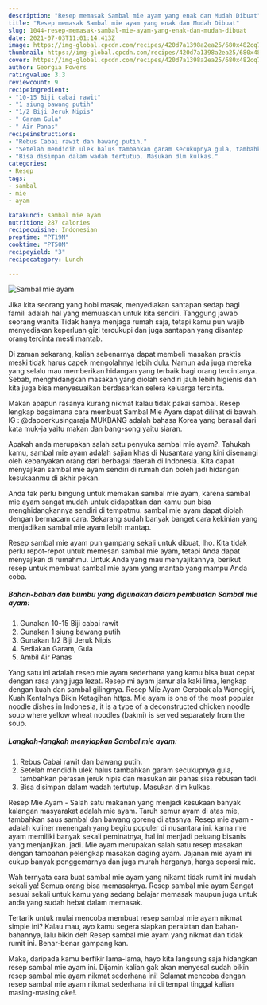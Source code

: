 ```yaml
---
description: "Resep memasak Sambal mie ayam yang enak dan Mudah Dibuat"
title: "Resep memasak Sambal mie ayam yang enak dan Mudah Dibuat"
slug: 1044-resep-memasak-sambal-mie-ayam-yang-enak-dan-mudah-dibuat
date: 2021-07-03T11:01:14.413Z
image: https://img-global.cpcdn.com/recipes/420d7a1398a2ea25/680x482cq70/sambal-mie-ayam-foto-resep-utama.jpg
thumbnail: https://img-global.cpcdn.com/recipes/420d7a1398a2ea25/680x482cq70/sambal-mie-ayam-foto-resep-utama.jpg
cover: https://img-global.cpcdn.com/recipes/420d7a1398a2ea25/680x482cq70/sambal-mie-ayam-foto-resep-utama.jpg
author: Georgia Powers
ratingvalue: 3.3
reviewcount: 9
recipeingredient:
- "10-15 Biji cabai rawit"
- "1 siung bawang putih"
- "1/2 Biji Jeruk Nipis"
- " Garam Gula"
- " Air Panas"
recipeinstructions:
- "Rebus Cabai rawit dan bawang putih."
- "Setelah mendidih ulek halus tambahkan garam secukupnya gula, tambahkan perasan jeruk nipis dan masukan air panas sisa rebusan tadi."
- "Bisa disimpan dalam wadah tertutup. Masukan dlm kulkas."
categories:
- Resep
tags:
- sambal
- mie
- ayam

katakunci: sambal mie ayam 
nutrition: 287 calories
recipecuisine: Indonesian
preptime: "PT19M"
cooktime: "PT50M"
recipeyield: "3"
recipecategory: Lunch

---
```



![Sambal mie ayam](https://img-global.cpcdn.com/recipes/420d7a1398a2ea25/680x482cq70/sambal-mie-ayam-foto-resep-utama.jpg)

Jika kita seorang yang hobi masak, menyediakan santapan sedap bagi famili adalah hal yang memuaskan untuk kita sendiri. Tanggung jawab seorang  wanita Tidak hanya menjaga rumah saja, tetapi kamu pun wajib menyediakan keperluan gizi tercukupi dan juga santapan yang disantap orang tercinta mesti mantab.

Di zaman  sekarang, kalian sebenarnya dapat membeli masakan praktis meski tidak harus capek mengolahnya lebih dulu. Namun ada juga mereka yang selalu mau memberikan hidangan yang terbaik bagi orang tercintanya. Sebab, menghidangkan masakan yang diolah sendiri jauh lebih higienis dan kita juga bisa menyesuaikan berdasarkan selera keluarga tercinta. 

Makan apapun rasanya kurang nikmat kalau tidak pakai sambal. Resep lengkap bagaimana cara membuat Sambal Mie Ayam dapat dilihat di bawah. IG : @dapoerkusingaraja MUKBANG adalah bahasa Korea yang berasal dari kata muk-ja yaitu makan dan bang-song yaitu siaran.

Apakah anda merupakan salah satu penyuka sambal mie ayam?. Tahukah kamu, sambal mie ayam adalah sajian khas di Nusantara yang kini disenangi oleh kebanyakan orang dari berbagai daerah di Indonesia. Kita dapat menyajikan sambal mie ayam sendiri di rumah dan boleh jadi hidangan kesukaanmu di akhir pekan.

Anda tak perlu bingung untuk memakan sambal mie ayam, karena sambal mie ayam sangat mudah untuk didapatkan dan kamu pun bisa menghidangkannya sendiri di tempatmu. sambal mie ayam dapat diolah dengan bermacam cara. Sekarang sudah banyak banget cara kekinian yang menjadikan sambal mie ayam lebih mantap.

Resep sambal mie ayam pun gampang sekali untuk dibuat, lho. Kita tidak perlu repot-repot untuk memesan sambal mie ayam, tetapi Anda dapat menyajikan di rumahmu. Untuk Anda yang mau menyajikannya, berikut resep untuk membuat sambal mie ayam yang mantab yang mampu Anda coba.

<!--inarticleads1-->

##### Bahan-bahan dan bumbu yang digunakan dalam pembuatan Sambal mie ayam:

1. Gunakan 10-15 Biji cabai rawit
1. Gunakan 1 siung bawang putih
1. Gunakan 1/2 Biji Jeruk Nipis
1. Sediakan  Garam, Gula
1. Ambil  Air Panas


Yang satu ini adalah resep mie ayam sederhana yang kamu bisa buat cepat dengan rasa yang juga lezat. Resep mi ayam jamur ala kaki lima, lengkap dengan kuah dan sambal gilingnya. Resep Mie Ayam Gerobak ala Wonogiri, Kuah Kentalnya Bikin Ketagihan https. Mie ayam is one of the most popular noodle dishes in Indonesia, it is a type of a deconstructed chicken noodle soup where yellow wheat noodles (bakmi) is served separately from the soup. 

<!--inarticleads2-->

##### Langkah-langkah menyiapkan Sambal mie ayam:

1. Rebus Cabai rawit dan bawang putih.
1. Setelah mendidih ulek halus tambahkan garam secukupnya gula, tambahkan perasan jeruk nipis dan masukan air panas sisa rebusan tadi.
1. Bisa disimpan dalam wadah tertutup. Masukan dlm kulkas.


Resep Mie Ayam - Salah satu makanan yang menjadi kesukaan banyak kalangan masyarakat adalah mie ayam. Taruh semur ayam di atas mie, tambahkan saus sambal dan bawang goreng di atasnya. Resep mie ayam - adalah kuliner menengah yang begitu populer di nusantara ini. karna mie ayam memiliki banyak sekali peminatnya, hal ini menjadi peluang bisanis yang menjanjikan. jadi. Mie ayam merupakan salah satu resep masakan dengan tambahan pelengkap masakan daging ayam. Jajanan mie ayam ini cukup banyak penggemarnya dan juga murah harganya, harga seporsi mie. 

Wah ternyata cara buat sambal mie ayam yang nikamt tidak rumit ini mudah sekali ya! Semua orang bisa memasaknya. Resep sambal mie ayam Sangat sesuai sekali untuk kamu yang sedang belajar memasak maupun juga untuk anda yang sudah hebat dalam memasak.

Tertarik untuk mulai mencoba membuat resep sambal mie ayam nikmat simple ini? Kalau mau, ayo kamu segera siapkan peralatan dan bahan-bahannya, lalu bikin deh Resep sambal mie ayam yang nikmat dan tidak rumit ini. Benar-benar gampang kan. 

Maka, daripada kamu berfikir lama-lama, hayo kita langsung saja hidangkan resep sambal mie ayam ini. Dijamin kalian gak akan menyesal sudah bikin resep sambal mie ayam nikmat sederhana ini! Selamat mencoba dengan resep sambal mie ayam nikmat sederhana ini di tempat tinggal kalian masing-masing,oke!.

